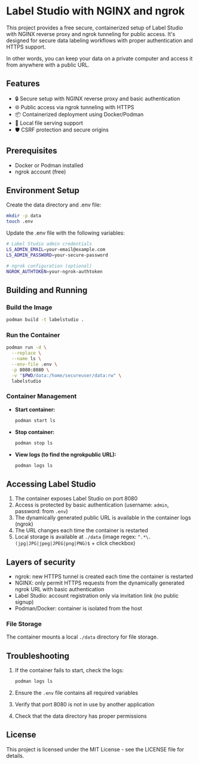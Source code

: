 # Label Studio with NGINX and ngrok

This project provides a free secure, containerized setup of Label Studio with NGINX reverse proxy and ngrok tunneling for public access. It's designed for secure data labeling workflows with proper authentication and HTTPS support.

In other words, you can keep your data on a private computer and access it from anywhere with a public URL.

## Features

- 🔒 Secure setup with NGINX reverse proxy and basic authentication
- 🌐 Public access via ngrok tunneling with HTTPS
- 📦 Containerized deployment using Docker/Podman
- 📁 Local file serving support
- 🛡️ CSRF protection and secure origins

## Prerequisites

- Docker or Podman installed
- ngrok account (free)

## Environment Setup

Create the data directory and .env file:
```bash
mkdir -p data
touch .env
```

Update the .env file with the following variables:

```bash
# Label Studio admin credentials
LS_ADMIN_EMAIL=your-email@example.com
LS_ADMIN_PASSWORD=your-secure-password

# ngrok configuration (optional)
NGROK_AUTHTOKEN=your-ngrok-authtoken
```

## Building and Running

### Build the Image

```bash
podman build -t labelstudio .
```

### Run the Container

```bash
podman run -d \
  --replace \
  --name ls \
  --env-file .env \
  -p 8080:8080 \
  -v "$PWD/data:/home/secureuser/data:rw" \
  labelstudio
```

### Container Management

- **Start container:**
  ```bash
  podman start ls
  ```

- **Stop container:**
  ```bash
  podman stop ls
  ```

- **View logs (to find the ngrokpublic URL):**
  ```bash
  podman logs ls
  ```

## Accessing Label Studio

1. The container exposes Label Studio on port 8080
2. Access is protected by basic authentication (username: `admin`, password: from `.env`)
3. The dynamically generated public URL is available in the container logs (ngrok)
4. The URL changes each time the container is restarted
5. Local storage is available at `./data` (image regex: `^.*\.(jpg|JPG|jpeg|JPEG|png|PNG)$` + click checkbox)

## Layers of security
- ngrok: new HTTPS tunnel is created each time the container is restarted
- NGINX: only permit HTTPS requests from the dynamically generated ngrok URL with basic authentication
- Label Studio: account registration only via invitation link (no public signup)
- Podman/Docker: container is isolated from the host


### File Storage

The container mounts a local `./data` directory for file storage.


## Troubleshooting

1. If the container fails to start, check the logs:
   ```bash
   podman logs ls
   ```

2. Ensure the `.env` file contains all required variables
3. Verify that port 8080 is not in use by another application
4. Check that the data directory has proper permissions

## License
This project is licensed under the MIT License - see the LICENSE file for details.